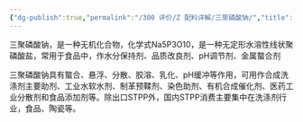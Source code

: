 ```yaml
---
{"dg-publish":true,"permalink":"/300 评价/Z 配料详解/三聚磷酸钠/","title":"三聚磷酸钠","created":"2023-05-03T15:23:33.185+08:00","updated":"2024-01-12T12:03:55.932+08:00"}
---
```



三聚磷酸钠，是一种无机化合物，化学式Na5P3O10，是一种无定形水溶性线状聚磷酸盐，常用于食品中，作水分保持剂、品质改良剂、pH调节剂、金属螯合剂

三聚磷酸钠具有螯合、悬浮、分散、胶溶、乳化、pH缓冲等作用，可用作合成洗涤剂主要助剂、工业水软水剂、制革预鞣剂、染色助剂、有机合成催化剂、医药工业分散剂和食品添加剂等。除出口STPP外，国内STPP消费主要集中在洗涤剂行业，食品、陶瓷等。